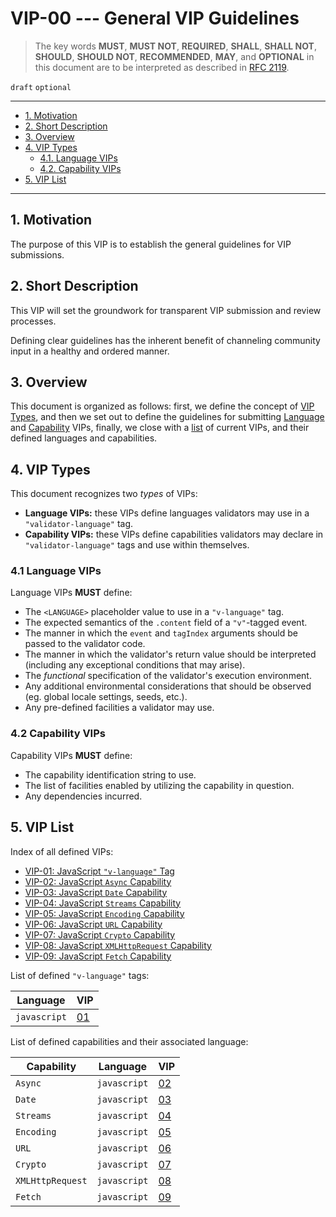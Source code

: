 <!-- markdownlint-disable MD043 -->

# VIP-00 --- General VIP Guidelines

> The key words **MUST**, **MUST NOT**, **REQUIRED**, **SHALL**, **SHALL NOT**, **SHOULD**, **SHOULD NOT**, **RECOMMENDED**,  **MAY**, and **OPTIONAL** in this document are to be interpreted as described in [RFC 2119](https://www.rfc-editor.org/rfc/rfc2119.txt).

`draft` `optional`

---

- [1. Motivation](#1-motivation)
- [2. Short Description](#2-short-description)
- [3. Overview](#3-overview)
- [4. VIP Types](#4-vip-types)
  - [4.1. Language VIPs](#41-language-vips)
  - [4.2. Capability VIPs](#42-capability-vips)
- [5. VIP List](#5-vip-list)

---

## 1. Motivation

The purpose of this VIP is to establish the general guidelines for VIP submissions.

## 2. Short Description

This VIP will set the groundwork for transparent VIP submission and review processes.

Defining clear guidelines has the inherent benefit of channeling community input in a healthy and ordered manner.

## 3. Overview

This document is organized as follows: first, we define the concept of [VIP Types](#4-vip-types), and then we set out to define the guidelines for submitting [Language](#41-language-vips) and [Capability](#42-capability-vips) VIPs, finally, we close with a [list](#5-vip-list) of current VIPs, and their defined languages and capabilities.

## 4. VIP Types

This document recognizes two _types_ of VIPs:

- **Language VIPs:** these VIPs define languages validators may use in a `"validator-language"` tag.
- **Capability VIPs:** these VIPs define capabilities validators may declare in `"validator-language"` tags and use within themselves.

### 4.1 Language VIPs

Language VIPs **MUST** define:

- The `<LANGUAGE>` placeholder value to use in a `"v-language"` tag.
- The expected semantics of the `.content` field of a `"v"`-tagged event.
- The manner in which the `event` and `tagIndex` arguments should be passed to the validator code.
- The manner in which the validator's return value should be interpreted (including any exceptional conditions that may arise).
- The _functional_ specification of the validator's execution environment.
- Any additional environmental considerations that should be observed (eg. global locale settings, seeds, etc.).
- Any pre-defined facilities a validator may use.

### 4.2 Capability VIPs

Capability VIPs **MUST** define:

- The capability identification string to use.
- The list of facilities enabled by utilizing the capability in question.
- Any dependencies incurred.

## 5. VIP List

Index of all defined VIPs:

- [VIP-01: JavaScript `"v-language"` Tag](vip-01.md)
- [VIP-02: JavaScript `Async` Capability](vip-02.md)
- [VIP-03: JavaScript `Date` Capability](vip-03.md)
- [VIP-04: JavaScript `Streams` Capability](vip-04.md)
- [VIP-05: JavaScript `Encoding` Capability](vip-05.md)
- [VIP-06: JavaScript `URL` Capability](vip-06.md)
- [VIP-07: JavaScript `Crypto` Capability](vip-07.md)
- [VIP-08: JavaScript `XMLHttpRequest` Capability](vip-08.md)
- [VIP-09: JavaScript `Fetch` Capability](vip-09.md)

List of defined `"v-language"` tags:

| Language     | VIP             |
| ------------ | --------------- |
| `javascript` | [01](vip-01.md) |

List of defined capabilities and their associated language:

| Capability       | Language     | VIP             |
| ---------------- | ------------ | --------------- |
| `Async`          | `javascript` | [02](vip-02.md) |
| `Date`           | `javascript` | [03](vip-03.md) |
| `Streams`        | `javascript` | [04](vip-04.md) |
| `Encoding`       | `javascript` | [05](vip-05.md) |
| `URL`            | `javascript` | [06](vip-06.md) |
| `Crypto`         | `javascript` | [07](vip-07.md) |
| `XMLHttpRequest` | `javascript` | [08](vip-08.md) |
| `Fetch`          | `javascript` | [09](vip-09.md) |
